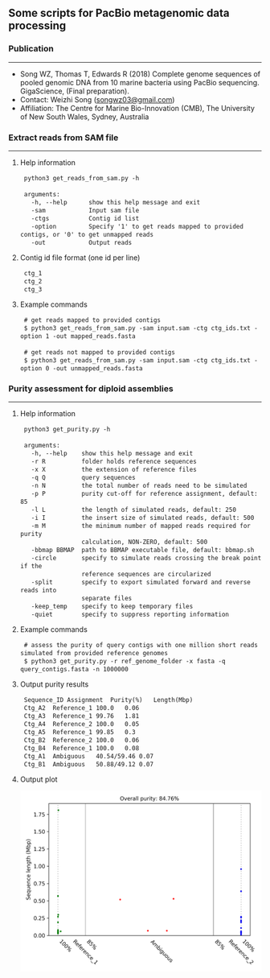 
## Some scripts for PacBio metagenomic data processing


### Publication
---

+ Song WZ, Thomas T, Edwards R (2018) Complete genome sequences of pooled genomic DNA from 10 marine bacteria using PacBio sequencing. GigaScience, (Final preparation).
+ Contact: Weizhi Song (songwz03@gmail.com)
+ Affiliation: The Centre for Marine Bio-Innovation (CMB), The University of New South Wales, Sydney, Australia


### Extract reads from SAM file
---

1. Help information

        python3 get_reads_from_sam.py -h

        arguments:
          -h, --help      show this help message and exit
          -sam            Input sam file
          -ctgs           Contig id list
          -option         Specify '1' to get reads mapped to provided contigs, or '0' to get unmapped reads
          -out            Output reads

1. Contig id file format (one id per line)

        ctg_1
        ctg_2
        ctg_3

1. Example commands

        # get reads mapped to provided contigs
        $ python3 get_reads_from_sam.py -sam input.sam -ctg ctg_ids.txt -option 1 -out mapped_reads.fasta

        # get reads not mapped to provided contigs
        $ python3 get_reads_from_sam.py -sam input.sam -ctg ctg_ids.txt -option 0 -out unmapped_reads.fasta


### Purity assessment for diploid assemblies
---

1. Help information

        python3 get_purity.py -h

        arguments:
          -h, --help    show this help message and exit
          -r R          folder holds reference sequences
          -x X          the extension of reference files
          -q Q          query sequences
          -n N          the total number of reads need to be simulated
          -p P          purity cut-off for reference assignment, default: 85
          -l L          the length of simulated reads, default: 250
          -i I          the insert size of simulated reads, default: 500
          -m M          the minimum number of mapped reads required for purity
                        calculation, NON-ZERO, default: 500
          -bbmap BBMAP  path to BBMAP executable file, default: bbmap.sh
          -circle       specify to simulate reads crossing the break point if the
                        reference sequences are circularized
          -split        specify to export simulated forward and reverse reads into
                        separate files
          -keep_temp    specify to keep temporary files
          -quiet        specify to suppress reporting information


1. Example commands

        # assess the purity of query contigs with one million short reads simulated from provided reference genomes
        $ python3 get_purity.py -r ref_genome_folder -x fasta -q query_contigs.fasta -n 1000000

1. Output purity results

        Sequence_ID	Assignment	Purity(%)	Length(Mbp)
        Ctg_A2	Reference_1	100.0	0.06
        Ctg_A3	Reference_1	99.76	1.81
        Ctg_A4	Reference_2	100.0	0.05
        Ctg_A5	Reference_1	99.85	0.3
        Ctg_B2	Reference_2	100.0	0.06
        Ctg_B4	Reference_1	100.0	0.08
        Ctg_A1	Ambiguous	40.54/59.46	0.07
        Ctg_B1	Ambiguous	50.88/49.12	0.07

1. Output plot

    ![purity_plot](images/DSM17395.haplotigs.purity.png)

